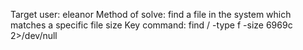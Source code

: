 Target user: eleanor
Method of solve: find a file in the system which matches a specific file size
Key command:
find / -type f -size 6969c 2>/dev/null

